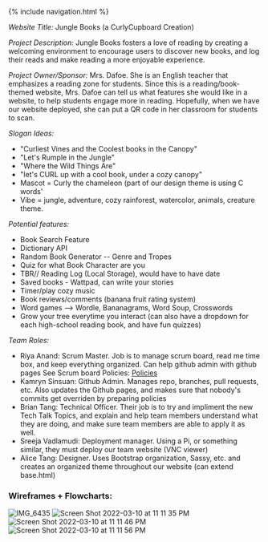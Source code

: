 {% include navigation.html %}


*Website Title:* Jungle Books (a CurlyCupboard Creation)

*Project Description:* Jungle Books fosters a love of reading by creating a welcoming environment to encourage users to discover new books, and log their reads and make reading a more enjoyable experience.

*Project Owner/Sponsor:* Mrs. Dafoe. She is an English teacher that emphasizes a reading zone for students. Since this is a reading/book-themed website, Mrs. Dafoe can tell us what features she would like in a website, to help students engage more in reading. Hopefully, when we have our website deployed, she can put a QR code in her classroom for students to scan.

*Slogan Ideas:*

- "Curliest Vines and the Coolest books in the Canopy"
- "Let's Rumple in the Jungle"
- "Where the Wild Things Are"
- "let's CURL up with a cool book, under a cozy canopy"
- Mascot = Curly the chameleon (part of our design theme is using C words'
- Vibe = jungle, adventure, cozy rainforest, watercolor, animals, creature theme.

*Potential features:*

- Book Search Feature
- Dictionary API
- Random Book Generator -- Genre and Tropes
- Quiz for what Book Character are you
- TBR// Reading Log (Local Storage), would have to have date
- Saved books - Wattpad, can write your stories
- Timer/play cozy music
- Book reviews/comments (banana fruit rating system)
- Word games --> Wordle, Bananagrams, Word Soup, Crosswords
- Grow your tree everytime you interact (can also have a dropdown for each high-school reading book, and have fun quizzes)

*Team Roles:*
- Riya Anand: Scrum Master. Job is to manage scrum board, read me time box, and keep everything organized. Can help github admin with github pages See Scrum board Policies: [Policies](https://github.com/kamryns/curly-cupboard/wiki/Scrum-Board-POLICIES)
- Kamryn Sinsuan: Github Admin. Manages repo, branches, pull requests, etc. Also updates the Github pages, and makes sure that nobody's commits get overriden by preparing policies
- Brian Tang: Technical Officer. Their job is to try and impliment the new Tech Talk Topics, and explain and help team members understand what they are doing, and make sure team members are able to apply it as well.
- Sreeja Vadlamudi: Deployment manager. Using a Pi, or something similar, they must deploy our team website (VNC viewer)
- Alice Tang: Designer. Uses Bootstrap organization, Sassy, etc. and creates an organized theme throughout our website (can extend base.html)

### Wireframes + Flowcharts:
![IMG_6435](https://user-images.githubusercontent.com/89274189/157814361-8b272737-1a95-40ac-a13b-bf98d3ec79b5.jpeg)
![Screen Shot 2022-03-10 at 11 11 35 PM](https://user-images.githubusercontent.com/89274189/157926680-ccfc898a-1949-4587-a0c3-9634e7483e46.jpeg)
![Screen Shot 2022-03-10 at 11 11 46 PM](https://user-images.githubusercontent.com/89274189/157926703-96f5f9e7-dfef-48d1-8b6d-5c91f0a8b732.jpeg)
![Screen Shot 2022-03-10 at 11 11 56 PM](https://user-images.githubusercontent.com/89274189/157926732-f67617e2-3991-4300-8fc3-c0379f4ef98f.jpeg)

